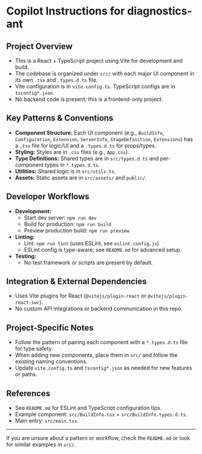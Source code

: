 # Copilot Instructions for diagnostics-ant

## Project Overview

- This is a React + TypeScript project using Vite for development and build.
- The codebase is organized under `src/` with each major UI component in its own `.tsx` and `.types.d.ts` file.
- Vite configuration is in `vite.config.ts`. TypeScript configs are in `tsconfig*.json`.
- No backend code is present; this is a frontend-only project.

## Key Patterns & Conventions

- **Component Structure:** Each UI component (e.g., `BuildInfo`, `Configuration`, `Extension`, `ServerInfo`, `StageDefinition`, `Extensions`) has a `.tsx` file for logic/UI and a `.types.d.ts` for props/types.
- **Styling:** Styles are in `.css` files (e.g., `App.css`).
- **Type Definitions:** Shared types are in `src/types.d.ts` and per-component types in `*.types.d.ts`.
- **Utilities:** Shared logic is in `src/utils.ts`.
- **Assets:** Static assets are in `src/assets/` and `public/`.

## Developer Workflows

- **Development:**
  - Start dev server: `npm run dev`
  - Build for production: `npm run build`
  - Preview production build: `npm run preview`
- **Linting:**
  - Lint: `npm run lint` (uses ESLint, see `eslint.config.js`)
  - ESLint config is type-aware; see `README.md` for advanced setup.
- **Testing:**
  - No test framework or scripts are present by default.

## Integration & External Dependencies

- Uses Vite plugins for React (`@vitejs/plugin-react` or `@vitejs/plugin-react-swc`).
- No custom API integrations or backend communication in this repo.

## Project-Specific Notes

- Follow the pattern of pairing each component with a `*.types.d.ts` file for type safety.
- When adding new components, place them in `src/` and follow the existing naming conventions.
- Update `vite.config.ts` and `tsconfig*.json` as needed for new features or paths.

## References

- See `README.md` for ESLint and TypeScript configuration tips.
- Example component: `src/BuildInfo.tsx` + `src/BuildInfo.types.d.ts`.
- Main entry: `src/main.tsx`.

---

If you are unsure about a pattern or workflow, check the `README.md` or look for similar examples in `src/`.
